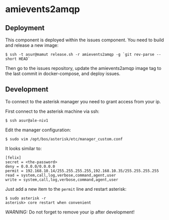 # amievents2amqp

## Deployment
This component is deployed within the issues component. You need to build and release a new image:

```
$ ssh -t asur@mamut release.sh -r amievents2amqp -g `git rev-parse --short HEAD`
```

Then go to the issues repository, update the amievents2amqp image tag to the last commit in docker-compose, and deploy issues.

## Development

To connect to the asterisk manager you need to grant access from your ip.

First connect to the asterisk machine via ssh:

```
$ ssh asur@ale-niv1
```

Edit the manager configuration:

```
$ sudo vim /opt/bos/asterisk/etc/manager_custom.conf
```

It looks similar to:

```
[felix]
secret = <the-password>
deny = 0.0.0.0/0.0.0.0
permit = 192.168.10.14/255.255.255.255,192.168.10.35/255.255.255.255
read = system,call,log,verbose,command,agent,user
write = system,call,log,verbose,command,agent,user
```

Just add a new item to the `permit` line and restart asterisk:

```
$ sudo asterisk -r
asterisk> core restart when convenient
```

*WARNING:* Do not forget to remove your ip after development!
